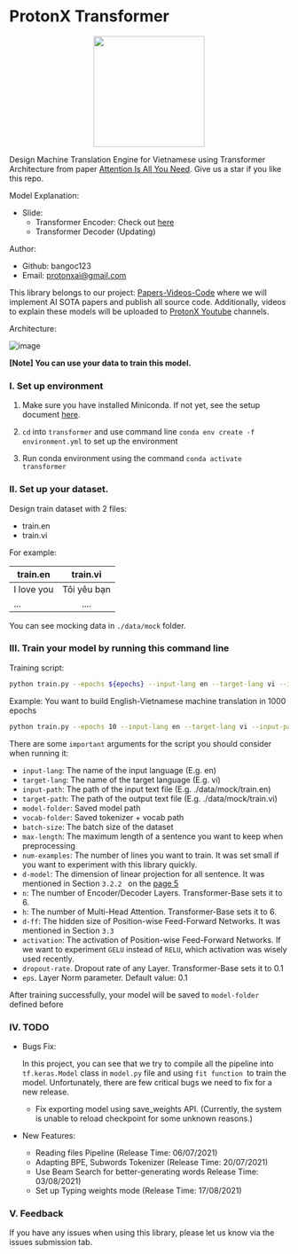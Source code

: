 # ProtonX Transformer


<p align="center">
    <img src='https://storage.googleapis.com/protonx-cloud-storage/transformer/protonx-transf.png' width=200 class="center">
</p>

Design Machine Translation Engine for Vietnamese using Transformer Architecture from paper [Attention Is All You Need](https://arxiv.org/pdf/1706.03762.pdf). Give us a star if you like this repo.

Model Explanation:
- Slide: 
    - Transformer Encoder: Check out [here](https://drive.google.com/file/d/182rTpgUdTjDgw4LrAM6ah2B_Iw_4rXQW/view?usp=sharing)
    - Transformer Decoder (Updating)

Author:
- Github: bangoc123
- Email: protonxai@gmail.com

This library belongs to our project: [Papers-Videos-Code](https://docs.google.com/document/d/1bjmwsYFafizRXlZyJFazd5Jcr3tqpWSiHLvfllWRQBc/edit?usp=sharing) where we will implement AI SOTA papers and publish all source code. Additionally, videos to explain these models will be uploaded to [ProtonX Youtube](https://www.youtube.com/c/ProtonX/videos) channels.


Architecture:

![image](https://storage.googleapis.com/protonx-cloud-storage/transformer/architecture.PNG)


**[Note] You can use your data to train this model.**

### I. Set up environment

1. Make sure you have installed Miniconda. If not yet, see the setup document [here](https://conda.io/en/latest/user-guide/install/index.html#regular-installation).

2. `cd` into `transformer` and use command line `conda env create -f environment.yml` to set up the environment

3. Run conda environment using the command `conda activate transformer`

### II. Set up your dataset.


Design train dataset with 2 files:
- train.en
- train.vi

For example: 

| train.en   |   train.vi      |
|----------|:-------------:|
| I love you       |  Tôi yêu bạn|
| ...              |    .... |

You can see mocking data in `./data/mock` folder.

### III. Train your model by running this command line

Training script:

```bash
python train.py --epochs ${epochs} --input-lang en --target-lang vi --input-path ${path_to_en_text_file} --target-path ${path_to_vi_text_file}
```

Example: You want to build English-Vietnamese machine translation in 1000 epochs


```bash
python train.py --epochs 10 --input-lang en --target-lang vi --input-path ./data/mock/train.en --target-path ./data/mock/train.en
```

There are some `important` arguments for the script you should consider when running it:

- `input-lang`: The name of the input language (E.g. en)
- `target-lang`: The name of the target language (E.g. vi)
- `input-path`: The path of the input text file (E.g. ./data/mock/train.en)
- `target-path`: The path of the output text file (E.g. ./data/mock/train.vi)
- `model-folder`: Saved model path
- `vocab-folder`: Saved tokenizer + vocab path
- `batch-size`: The batch size of the dataset
- `max-length`: The maximum length of a sentence you want to keep when preprocessing
- `num-examples`: The number of lines you want to train. It was set small if you want to experiment with this library quickly.
- `d-model`: The dimension of linear projection for all sentence.  It was mentioned in Section `3.2.2 ` on the [page 5](https://arxiv.org/pdf/1706.03762.pdf)
- `n`: The number of Encoder/Decoder Layers. Transformer-Base sets it to 6.
- `h`: The number of Multi-Head Attention. Transformer-Base sets it to 6.
- `d-ff`: The hidden size of Position-wise Feed-Forward Networks.  It was mentioned in Section `3.3`
- `activation`: The activation of Position-wise Feed-Forward Networks. If we want to experiment `GELU` instead of `RELU`, which activation was wisely used recently.
- `dropout-rate`. Dropout rate of any Layer. Transformer-Base sets it to 0.1
- `eps`. Layer Norm parameter. Default value: 0.1

After training successfully, your model will be saved to `model-folder` defined before

### IV. TODO

- Bugs Fix:

    In this project, you can see that we try to compile all the pipeline into `tf.keras.Model` class in `model.py` file and using `fit function `to train the model. Unfortunately, there are few critical bugs we need to fix for a new release.

    - Fix exporting model using save_weights API. (Currently, the system is unable to reload checkpoint for some unknown reasons.) 

- New Features:

    - Reading files Pipeline (Release Time: 06/07/2021)
    - Adapting BPE, Subwords Tokenizer (Release Time: 20/07/2021)
    - Use Beam Search for better-generating words Release Time: 03/08/2021)
    - Set up Typing weights mode (Release Time: 17/08/2021)

### V. Feedback

If you have any issues when using this library, please let us know via the issues submission tab.